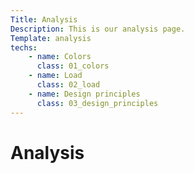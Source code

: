 ```yaml
---
Title: Analysis
Description: This is our analysis page.
Template: analysis
techs:
    - name: Colors
      class: 01_colors
    - name: Load
      class: 02_load
    - name: Design principles
      class: 03_design_principles
---
```

Analysis
==========================
